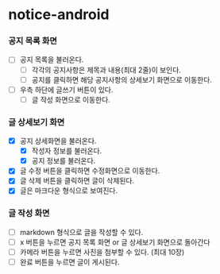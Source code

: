 # notice-android

### 공지 목록 화면

- [ ] 공지 목록을 불러온다.
    - [ ] 각각의 공지사항은 제목과 내용(최대 2줄)이 보인다.
    - [ ] 공지를 클릭하면 해당 공지사항의 상세보기 화면으로 이동한다.
- [ ] 우측 하단에 글쓰기 버튼이 있다.
    - [ ] 글 작성 화면으로 이동한다.

### 글 상세보기 화면

- [X] 공지 상세화면을 불러온다.
    - [X] 작성자 정보를 불러온다.
    - [X] 공지 정보를 불러온다.
- [X] 글 수정 버튼을 클릭하면 수정화면으로 이동한다.
- [X] 글 삭제 버튼을 클릭하면 글이 삭제된다.
- [X] 글은 마크다운 형식으로 보여진다.

### 글 작성 화면

- [ ] markdown 형식으로 글을 작성할 수 있다.
- [ ] x 버튼을 누르면 공지 목록 화면 or 글 상세보기 화면으로 돌아간다
- [ ] 카메라 버튼을 누르면 사진을 첨부할 수 있다. (최대 10장)
- [ ] 완료 버튼을 누르면 글이 게시된다.
